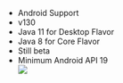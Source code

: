 * Android Support
* v130
* Java 11 for Desktop Flavor
* Java 8  for Core Flavor
* Still beta
* Minimum Android API 19\
![](https://cdn.discordapp.com/attachments/840041811887390733/863624475202551828/unknown.png)
